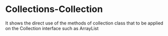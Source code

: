 # Collections-Collection
It shows the direct use of the methods of collection class that to be applied on the Collection interface such as ArrayList
